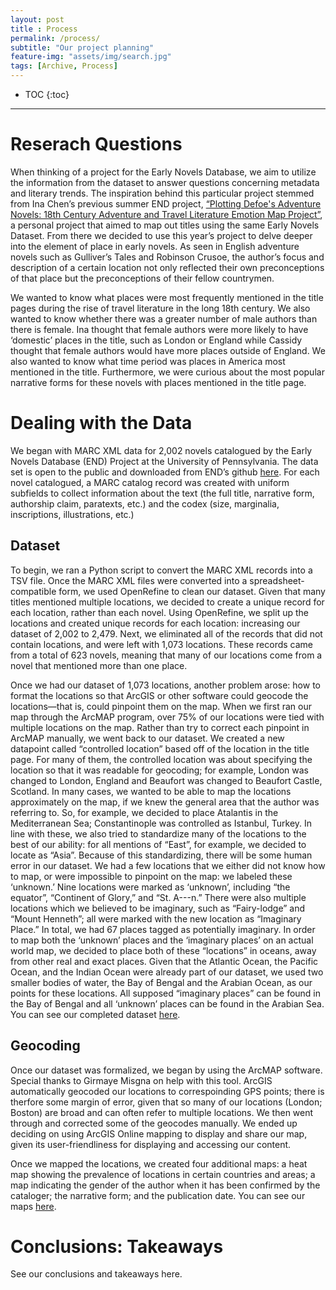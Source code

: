 ```yaml
---
layout: post
title : Process
permalink: /process/
subtitle: "Our project planning"
feature-img: "assets/img/search.jpg"
tags: [Archive, Process]
---
```


* TOC
{:toc}

---
# Reserach Questions

When thinking of a project for the Early Novels Database, we aim to utilize the information from the dataset to answer questions concerning metadata and literary trends. The inspiration behind this particular project stemmed from Ina Chen’s previous summer END project, [“Plotting Defoe's Adventure Novels: 18th Century Adventure and Travel Literature Emotion Map Project”](https://redadvance.github.io/defoemap/), a personal project that aimed to map out titles using the same Early Novels Dataset. From there we decided to use this year’s project to delve deeper into the element of place in early novels. As seen in English adventure novels such as Gulliver’s Tales and Robinson Crusoe, the author’s focus and description of a certain location not only reflected their own preconceptions of that place but the preconceptions of their fellow countrymen. 

We wanted to know what places were most frequently mentioned in the title pages during the rise of travel literature in the long 18th century. We also wanted to know whether there was a greater number of male authors than there is female. Ina thought that female authors were more likely to have ‘domestic’ places in the title, such as London or England while Cassidy thought that female authors would have more places outside of England. We also wanted to know what time period was places in America most mentioned in the title. Furthermore, we were curious about the most popular narrative forms for these novels with places mentioned in the title page. 

# Dealing with the Data

We began with MARC XML data for 2,002 novels catalogued by the Early Novels Database (END) Project at the University of Pennsylvania. The data set is open to the public and downloaded from END’s github [here](https://github.com/earlynovels/end-dataset). For each novel catalogued, a MARC catalog record was created with uniform subfields to collect information about the text (the full title, narrative form, authorship claim, paratexts, etc.) and the codex (size, marginalia, inscriptions, illustrations, etc.) 

## Dataset
To begin, we ran a Python script to convert the MARC XML records into a TSV file. Once the MARC XML files were converted into a spreadsheet-compatible form, we used OpenRefine to clean our dataset. Given that many titles mentioned multiple locations, we decided to create a unique record for each location, rather than each novel. Using OpenRefine, we split up the locations and created unique records for each location: increasing our dataset of 2,002 to 2,479. Next, we eliminated all of the records that did not contain locations, and were left with 1,073 locations. These records came from a total of 623 novels, meaning that many of our locations come from a novel that mentioned more than one place.  

Once we had our dataset of 1,073 locations, another problem arose: how to format the locations so that ArcGIS or other software could geocode the locations—that is, could pinpoint them on the map. When we first ran our map through the ArcMAP program, over 75% of our locations were tied with multiple locations on the map. Rather than try to correct each pinpoint in ArcMAP manually, we went back to our dataset. We created a new datapoint called “controlled location” based off of the location in the title page. For many of them, the controlled location was about specifying the location so that it was readable for geocoding; for example, London was changed to London, England and Beaufort was changed to Beaufort Castle, Scotland. In many cases, we wanted to be able to map the locations approximately on the map, if we knew the general area that the author was referring to. So, for example, we decided to place Atalantis in the Mediterranean Sea; Constantinople was controlled as Istanbul, Turkey. In line with these, we also tried to standardize many of the locations to the best of our ability: for all mentions of “East”, for example, we decided to locate as “Asia”.  Because of this standardizing, there will be some human error in our dataset. We had a few locations that we either did not know how to map, or were impossible to pinpoint on the map: we labeled these ‘unknown.’ Nine locations were marked as ‘unknown’, including “the equator”, “Continent of Glory,” and “St. A---n.”  There were also multiple locations which we believed to be imaginary, such as “Fairy-lodge” and “Mount Henneth”; all were marked with the new location as “Imaginary Place.” In total, we had 67 places tagged as potentially imaginary. In order to map both the ‘unknown’ places and the ‘imaginary places’ on an actual world map, we decided to place both of these “locations” in oceans, away from other real and exact places.  Given that the Atlantic Ocean, the Pacific Ocean, and the Indian Ocean were already part of our dataset, we used two smaller bodies of water, the Bay of Bengal and the Arabian Ocean, as our points for these locations. All supposed “imaginary places” can be found in the Bay of Bengal and all ‘unknown’ places can be found in the Arabian Sea. You can see our completed dataset [here](/end19/data). 

## Geocoding
Once our dataset was formalized, we began by using the ArcMAP software. Special thanks to Girmaye Misgna on help with this tool. ArcGIS automatically geocoded our locations to correspoinding GPS points; there is therfore some margin of error, given that so many of our locations (London; Boston) are broad and can often refer to multiple locations. We then went through and corrected some of the geocodes manually.  We ended up deciding on using ArcGIS Online mapping to display and share our map, given its user-friendliness for displaying and accessing our content. 

Once we mapped the locations, we created four additional maps: a heat map showing the prevalence of locations in certain countries and areas; a map indicating the gender of the author when it has been confirmed by the cataloger; the narrative form; and the publication date. You can see our maps [here](/end19/map).

# Conclusions: Takeaways

See our conclusions and takeaways here.
